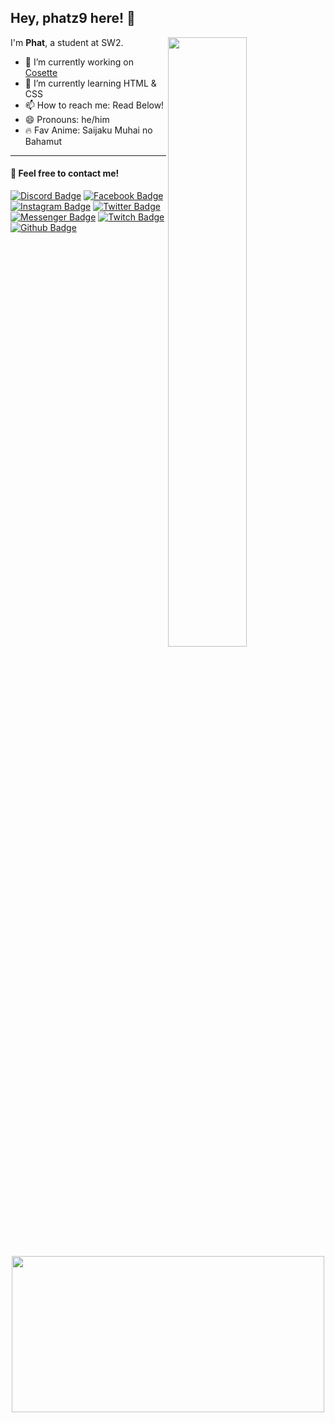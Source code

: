 ## Hey, phatz9 here! :wave:

[<img align="right" width="50%"
    src="https://github-readme-stats.vercel.app/api?username=phatz9&theme=material-palenight&show_icons=true">](https://www.youtube.com/watch?v=dQw4w9WgXcQ)

I'm **Phat**, a student at SW2.

- 🔭 I’m currently working on [Cosette](https://discord.com/oauth2/authorize?client_id=859759741580476456&permissions=8&scope=bot)
- 🌱 I’m currently learning HTML & CSS
- 📫 How to reach me: Read Below!
- 😄 Pronouns: he/him
- 🔥 Fav Anime: Saijaku Muhai no Bahamut

---

#### :star2: Feel free to contact me!
[![Discord Badge](https://img.shields.io/badge/Phat%20-%237289DA.svg?&style=for-the-badge&logo=discord&logoColor=white)](https://discord.com/users/795621503101042696) [![Facebook Badge](https://img.shields.io/badge/-Phatt-blue?style=for-the-badge&logo=Facebook&logoColor=white&link=https://www.facebook.com/KonoNineDa)](https://www.facebook.com/KonoNineDa) [![Instagram Badge](https://img.shields.io/badge/-phatz9_-pink?style=for-the-badge&logo=instagram&logoColor=white&link=https://www.instagram.com/phatz9_/)](https://www.instagram.com/phatz9_/) [![Twitter Badge](https://img.shields.io/badge/-Phattz20-blue?style=for-the-badge&logo=Twitter&logoColor=white&link=https://twitter.com/Phattz20)](https://twitter.com/Phattz20) [![Messenger Badge](https://img.shields.io/badge/-Messenger-0078FF?logo=messenger&style=for-the-badge&logoColor=white)](https://www.messenger.com/t/100042735912799/) [![Twitch Badge](https://img.shields.io/badge/phattara17%20-%239146FF.svg?&style=for-the-badge&logo=Twitch&logoColor=white)](https://twitch.tv/phattara17) [![Github Badge](https://img.shields.io/badge/phatz9-black?style=for-the-badge&logo=github&logoColor=white&link=https://github.com/Phatz9)](https://github.com/Phatz9)
<br>
<p align="center">
<img src="https://i.pinimg.com/originals/96/39/c3/9639c305451f622790a1b5ce1f253b44.gif" width="500px" height="250px">
</p>
